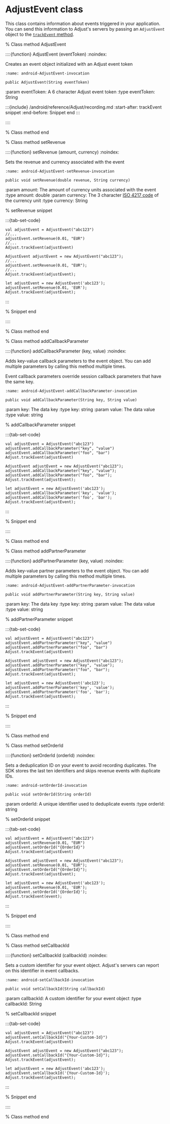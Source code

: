 # AdjustEvent class

This class contains information about events triggered in your application. You can send this information to Adjust's servers by passing an `AdjustEvent` object to the [`trackEvent` method](android-trackEvent-invocation).

% Class method AdjustEvent

::::{function} AdjustEvent (eventToken)
:noindex:

Creates an event object initialized with an Adjust event token

```{code-block} java
:name: android-AdjustEvent-invocation

public AdjustEvent(String eventToken)
```

:param eventToken: A 6 character Adjust event token
:type eventToken: String

:::{include} /android/reference/Adjust/recording.md
:start-after: trackEvent snippet
:end-before: Snippet end
:::

::::

% Class method end

% Class method setRevenue

::::{function} setRevenue (amount, currency)
:noindex:

Sets the revenue and currency associated with the event

```{code-block} java
:name: android-AdjustEvent-setRevenue-invocation

public void setRevenue(double revenue, String currency)
```

:param amount: The amount of currency units associated with the event
:type amount: double
:param currency: The 3 character [ISO 4217 code](https://www.iban.com/currency-codes) of the currency unit
:type currency: String

% setRevenue snippet

:::{tab-set-code}

```{code-block} kotlin
val adjustEvent = AdjustEvent("abc123")
//...
adjustEvent.setRevenue(0.01, "EUR")
//...
Adjust.trackEvent(adjustEvent)
```

```{code-block} java
AdjustEvent adjustEvent = new AdjustEvent("abc123");
//...
adjustEvent.setRevenue(0.01, "EUR");
//...
Adjust.trackEvent(adjustEvent);
```

```{code-block} javascript
let adjustEvent = new AdjustEvent('abc123');
adjustEvent.setRevenue(0.01, 'EUR');
Adjust.trackEvent(adjustEvent);
```

:::

% Snippet end

::::

% Class method end

% Class method addCallbackParameter

::::{function} addCallbackParameter (key, value)
:noindex:

Adds key-value callback parameters to the event object. You can add multiple parameters by calling this method multiple times.

Event callback parameters override session callback parameters that have the same key.

```{code-block} java
:name: android-AdjustEvent-addCallbackParameter-invocation

public void addCallbackParameter(String key, String value)
```

:param key: The data key
:type key: string
:param value: The data value
:type value: string

% addCallbackParameter snippet

:::{tab-set-code}

```{code-block} kotlin
val adjustEvent = AdjustEvent("abc123")
adjustEvent.addCallbackParameter("key", "value")
adjustEvent.addCallbackParameter("foo", "bar")
Adjust.trackEvent(adjustEvent)
```

```{code-block} java
AdjustEvent adjustEvent = new AdjustEvent("abc123");
adjustEvent.addCallbackParameter("key", "value");
adjustEvent.addCallbackParameter("foo", "bar");
Adjust.trackEvent(adjustEvent);
```

```{code-block} javascript
let adjustEvent = new AdjustEvent('abc123');
adjustEvent.addCallbackParameter('key', 'value');
adjustEvent.addCallbackParameter('foo', 'bar');
Adjust.trackEvent(adjustEvent);
```

:::

% Snippet end

::::

% Class method end

% Class method addPartnerParameter

::::{function} addPartnerParameter (key, value)
:noindex:

Adds key-value partner parameters to the event object. You can add multiple parameters by calling this method multiple times.

```{code-block} java
:name: android-AdjustEvent-addPartnerParameter-invocation

public void addPartnerParameter(String key, String value)
```

:param key: The data key
:type key: string
:param value: The data value
:type value: string

% addPartnerParameter snippet

:::{tab-set-code}

```{code-block} kotlin
val adjustEvent = AdjustEvent("abc123")
adjustEvent.addPartnerParameter("key", "value")
adjustEvent.addPartnerParameter("foo", "bar")
Adjust.trackEvent(adjustEvent)
```

```{code-block} java
AdjustEvent adjustEvent = new AdjustEvent("abc123");
adjustEvent.addPartnerParameter("key", "value");
adjustEvent.addPartnerParameter("foo", "bar");
Adjust.trackEvent(adjustEvent);
```

```{code-block} javascript
let adjustEvent = new AdjustEvent('abc123');
adjustEvent.addPartnerParameter('key', 'value');
adjustEvent.addPartnerParameter('foo', 'bar');
Adjust.trackEvent(adjustEvent);
```

:::

% Snippet end

::::

% Class method end

% Class method setOrderId

::::{function} setOrderId (orderId)
:noindex:

Sets a deduplication ID on your event to avoid recording duplicates. The SDK stores the last ten identifiers and skips revenue events with duplicate IDs.

```{code-block} java
:name: android-setOrderId-invocation

public void setOrderId(String orderId)
```

:param orderId: A unique identifier used to deduplicate events
:type orderId: string

% setOrderId snippet

:::{tab-set-code}

```{code-block} kotlin
val adjustEvent = AdjustEvent("abc123")
adjustEvent.setRevenue(0.01, "EUR")
adjustEvent.setOrderId("{OrderId}")
Adjust.trackEvent(adjustEvent)
```

```{code-block} java
AdjustEvent adjustEvent = new AdjustEvent("abc123");
adjustEvent.setRevenue(0.01, "EUR");
adjustEvent.setOrderId("{OrderId}");
Adjust.trackEvent(adjustEvent);
```

```{code-block} javascript
let adjustEvent = new AdjustEvent('abc123');
adjustEvent.setRevenue(0.01, 'EUR');
adjustEvent.setOrderId('{OrderId}');
Adjust.trackEvent(event);
```

:::

% Snippet end

::::

% Class method end

% Class method setCallbackId

::::{function} setCallbackId (callbackId)
:noindex:

Sets a custom identifier for your event object. Adjust's servers can report on this identifier in event callbacks.

```{code-block} java
:name: android-setCallbackId-invocation

public void setCallbackId(String callbackId)
```

:param callbackId: A custom identifier for your event object
:type callbackId: String

% setCallbackId snippet

:::{tab-set-code}

```{code-block} kotlin
val adjustEvent = AdjustEvent("abc123")
adjustEvent.setCallbackId("{Your-Custom-Id}")
Adjust.trackEvent(adjustEvent)
```

```{code-block} java
AdjustEvent adjustEvent = new AdjustEvent("abc123");
adjustEvent.setCallbackId("{Your-Custom-Id}");
Adjust.trackEvent(adjustEvent);
```

```{code-block} javascript
let adjustEvent = new AdjustEvent('abc123');
adjustEvent.setCallbackId('{Your-Custom-Id}');
Adjust.trackEvent(adjustEvent);
```

:::

% Snippet end

::::

% Class method end
